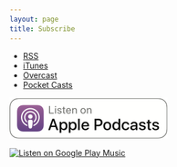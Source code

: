 ```yaml
---
layout: page
title: Subscribe
---
```


* [RSS](http://dasow.libsyn.com/rss)
* [iTunes](https://itunes.apple.com/us/podcast/the-dollars-and-sense-of-westworld/id1227972996?mt=2)
* [Overcast](https://overcast.fm/p583069-PllntH)
* [Pocket Casts](http://pca.st/ry44)

[![Apple Podcasts](/img/ApplePodcastsBadge.png)](https://itunes.apple.com/us/podcast/the-dollars-and-sense-of-westworld/id1227972996?mt=2)

<a href='https://playmusic.app.goo.gl/?ibi=com.google.PlayMusic&amp;isi=691797987&amp;ius=googleplaymusic&amp;link=https://play.google.com/music/m/Iai3kzebd7suo4llwnilgyyvodu?t%3DThe_Dollars_and_Sense_of_Westworld%26pcampaignid%3DMKT-na-all-co-pr-mu-pod-16' rel='nofollow'><img width='125px' alt='Listen on Google Play Music' src='https://play.google.com/intl/en_us/badges-music/images/badges/en_badge_web_music.png'/></a>

